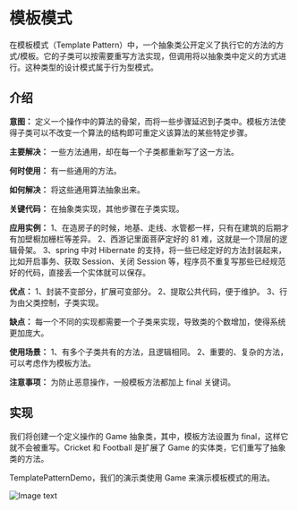# 模板模式
在模板模式（Template Pattern）中，一个抽象类公开定义了执行它的方法的方式/模板。它的子类可以按需要重写方法实现，但调用将以抽象类中定义的方式进行。这种类型的设计模式属于行为型模式。

## 介绍
__意图：__ 定义一个操作中的算法的骨架，而将一些步骤延迟到子类中。模板方法使得子类可以不改变一个算法的结构即可重定义该算法的某些特定步骤。

__主要解决：__ 一些方法通用，却在每一个子类都重新写了这一方法。

__何时使用：__ 有一些通用的方法。

__如何解决：__ 将这些通用算法抽象出来。

__关键代码：__ 在抽象类实现，其他步骤在子类实现。

__应用实例：__ 1、在造房子的时候，地基、走线、水管都一样，只有在建筑的后期才有加壁橱加栅栏等差异。 2、西游记里面菩萨定好的 81 难，这就是一个顶层的逻辑骨架。 3、spring 中对 Hibernate 的支持，将一些已经定好的方法封装起来，比如开启事务、获取 Session、关闭 Session 等，程序员不重复写那些已经规范好的代码，直接丢一个实体就可以保存。

__优点：__ 1、封装不变部分，扩展可变部分。 2、提取公共代码，便于维护。 3、行为由父类控制，子类实现。

__缺点：__ 每一个不同的实现都需要一个子类来实现，导致类的个数增加，使得系统更加庞大。

__使用场景：__ 1、有多个子类共有的方法，且逻辑相同。 2、重要的、复杂的方法，可以考虑作为模板方法。

__注意事项：__ 为防止恶意操作，一般模板方法都加上 final 关键词。

## 实现
我们将创建一个定义操作的 Game 抽象类，其中，模板方法设置为 final，这样它就不会被重写。Cricket 和 Football 是扩展了 Game 的实体类，它们重写了抽象类的方法。

TemplatePatternDemo，我们的演示类使用 Game 来演示模板模式的用法。

![Image text](https://github.com/yuanhaoz/jian_zhi_offer/blob/branch-dp/src/chapter_dp/behavior/template/template_pattern_uml_diagram.jpg)